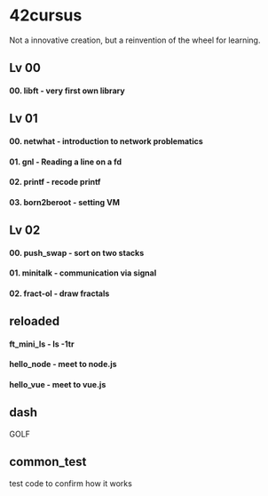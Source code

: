 # 42cursus
Not a innovative creation, but a reinvention of the wheel for learning.

## Lv 00
#### 00. libft - very first own library

## Lv 01
#### 00. netwhat - introduction to network problematics
#### 01. gnl - Reading a line on a fd
#### 02. printf - recode printf
#### 03. born2beroot - setting VM
  
## Lv 02
#### 00. push_swap - sort on two stacks
#### 01. minitalk - communication via signal
#### 02. fract-ol - draw fractals

## reloaded
#### ft_mini_ls - ls -1tr
#### hello_node - meet to node.js
#### hello_vue - meet to vue.js

## dash
  GOLF

## common_test
  test code to confirm how it works
